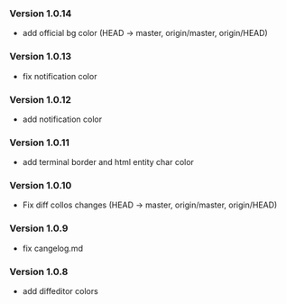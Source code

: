 ### Version 1.0.14
- add official bg color (HEAD -> master, origin/master, origin/HEAD)

### Version 1.0.13
- fix notification color

### Version 1.0.12
- add  notification color

### Version 1.0.11
- add terminal border and html  entity char color

### Version 1.0.10
- Fix diff collos changes (HEAD -> master, origin/master, origin/HEAD)

### Version 1.0.9
- fix cangelog.md

### Version 1.0.8
- add diffeditor colors
